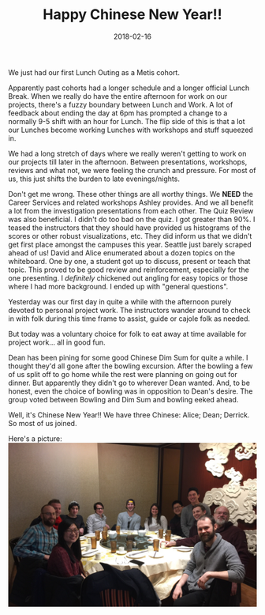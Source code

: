 ﻿---
layout: post
title: "Happy Chinese New Year!!"
date: 2018-02-16
categories: [Metis]
tags: []
---

We just had our first Lunch Outing as a Metis cohort.

Apparently past cohorts had a longer schedule and a longer official Lunch Break.  When
we really do have the entire afternoon for work on our projects, there's a fuzzy boundary
between Lunch and Work.  A lot of feedback about ending the day at 6pm has prompted a
change to a normally 9-5 shift with an hour for Lunch.  The flip side of this is that
a lot our Lunches become working Lunches with workshops and stuff squeezed in.

We had a long stretch of days where we really weren't getting to work on our projects
till later in the afternoon.  Between presentations, workshops, reviews and what not,
we were feeling the crunch and pressure.  For most of us, this just shifts the burden
to late evenings/nights.

Don't get me wrong.  These other things are all worthy things.  We **NEED** the Career
Services and related workshops Ashley provides.  And we all benefit a lot from the
investigation presentations from each other.  The Quiz Review was also beneficial.
I didn't do too bad on the quiz.  I got greater than 90%.  I teased the instructors
that they should have provided us histograms of the scores or other robust visualizations,
etc.  They did inform us that we didn't get first place amongst the campuses this year.
Seattle just barely scraped ahead of us!  David and Alice enumerated about a dozen topics
on the whiteboard.  One by one, a student got up to discuss, present or teach that topic.
This proved to be good review and reinforcement, especially for the one presenting.
I *definitely* chickened out angling for easy topics or those where I had more background.
I ended up with "general questions".

Yesterday was our first day in quite a while with the afternoon purely devoted to personal
project work.  The instructors wander around to check in with folk during this time frame
to assist, guide or cajole folk as needed.

But today was a voluntary choice for folk to eat away at time available for project work...
all in good fun.

Dean has been pining for some good Chinese Dim Sum for quite a while.  I thought they'd all
gone after the bowling excursion.  After the bowling a few of us split off to go home
while the rest were planning on going out for dinner.  But apparently they didn't go to
wherever Dean wanted.  And, to be honest, even the choice of bowling was in opposition
to Dean's desire.  The group voted between Bowling and Dim Sum and bowling eeked ahead.

Well, it's Chinese New Year!!  We have three Chinese: Alice; Dean; Derrick.  So most of
us joined.

Here's a picture:
![alt text](/assets/img/Metis_Outing_01.jpg "Metis Outing at Minghin Cuisine")



